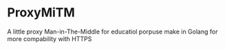 # ProxyMiTM
A little proxy Man-in-The-Middle for educatiol porpuse make in Golang for more compability with HTTPS
